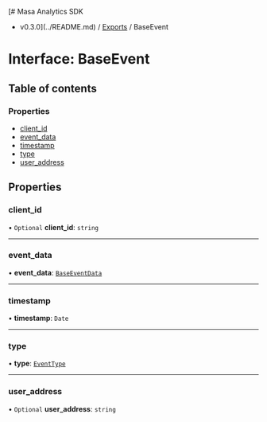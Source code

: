 [# Masa Analytics SDK
 - v0.3.0](../README.md) / [Exports](../modules.md) / BaseEvent

# Interface: BaseEvent

## Table of contents

### Properties

- [client\_id](BaseEvent.md#client_id)
- [event\_data](BaseEvent.md#event_data)
- [timestamp](BaseEvent.md#timestamp)
- [type](BaseEvent.md#type)
- [user\_address](BaseEvent.md#user_address)

## Properties

### client\_id

• `Optional` **client\_id**: `string`

___

### event\_data

• **event\_data**: [`BaseEventData`](BaseEventData.md)

___

### timestamp

• **timestamp**: `Date`

___

### type

• **type**: [`EventType`](../modules.md#eventtype)

___

### user\_address

• `Optional` **user\_address**: `string`
